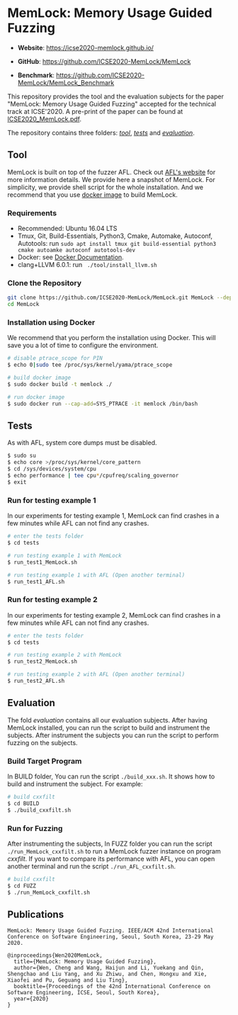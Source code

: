 # MemLock: Memory Usage Guided Fuzzing

- **Website**: https://icse2020-memlock.github.io/

- **GitHub**: https://github.com/ICSE2020-MemLock/MemLock

- **Benchmark**: https://github.com/ICSE2020-MemLock/MemLock_Benchmark

This repository provides the tool and the evaluation subjects for the paper "MemLock: Memory Usage Guided Fuzzing" accepted for the technical track at ICSE'2020. A pre-print of the paper can be found at [ICSE2020_MemLock.pdf](https://wcventure.github.io/pdf/ICSE2020_MemLock.pdf).

The repository contains three folders: [*tool*](#tool), [*tests*](#tests) and [*evaluation*](#evaluation).

## Tool

MemLock is built on top of the fuzzer AFL. Check out [AFL's website](http://lcamtuf.coredump.cx/afl/) for more information details. We provide here a snapshot of MemLock. For simplicity, we provide shell script for the whole installation. And we recommend that you use [docker image](#installation-using-docker) to build MemLock.

### Requirements

- Recommended: Ubuntu 16.04 LTS
- Tmux, Git, Build-Essentials, Python3, Cmake, Automake, Autoconf, Autotools: run `sudo apt install tmux git build-essential python3 cmake autoamke autoconf autotools-dev`
- Docker: see [Docker Documentation](https://docs.docker.com/install/linux/docker-ce/ubuntu/).
- clang+LLVM 6.0.1: run ` ./tool/install_llvm.sh`

### Clone the Repository

```sh
git clone https://github.com/ICSE2020-MemLock/MemLock.git MemLock --depth=1
cd MemLock
```

### Installation using Docker

We recommend that you perform the installation using Docker. This will save you a lot of time to configure the environment.

```sh
# disable ptrace_scope for PIN
$ echo 0|sudo tee /proc/sys/kernel/yama/ptrace_scope

# build docker image
$ sudo docker build -t memlock ./

# run docker image
$ sudo docker run --cap-add=SYS_PTRACE -it memlock /bin/bash
```

## Tests

As with AFL, system core dumps must be disabled.

```sh
$ sudo su
$ echo core >/proc/sys/kernel/core_pattern
$ cd /sys/devices/system/cpu
$ echo performance | tee cpu*/cpufreq/scaling_governor
$ exit
```

### Run for testing example 1

In our experiments for testing example 1, MemLock can find crashes in a few minutes while AFL can not find any crashes.

```sh
# enter the tests folder
$ cd tests

# run testing example 1 with MemLock
$ run_test1_MemLock.sh

# run testing example 1 with AFL (Open another terminal)
$ run_test1_AFL.sh
```

### Run for testing example 2

In our experiments for testing example 2, MemLock can find crashes in a few minutes while AFL can not find any crashes.

```sh
# enter the tests folder
$ cd tests

# run testing example 2 with MemLock
$ run_test2_MemLock.sh

# run testing example 2 with AFL (Open another terminal)
$ run_test2_AFL.sh
```

## Evaluation

The fold *evaluation* contains all our evaluation subjects. After having MemLock installed, you can run the script to build and instrument the subjects. After instrument the subjects you can run the script to perform fuzzing on the subjects.

### Build Target Program

In BUILD folder, You can run the script `./build_xxx.sh`. It shows how to build and instrument the subject. For example:

```sh
# build cxxfilt
$ cd BUILD
$ ./build_cxxfilt.sh
```

### Run for Fuzzing

After instrumenting the subjects, In FUZZ folder you can run the script `./run_MemLock_cxxfilt.sh` to run a MemLock fuzzer instance on program *cxxfilt*. If you want to compare its performance with AFL, you can open another terminal and run the script `./run_AFL_cxxfilt.sh`.

```sh
# build cxxfilt
$ cd FUZZ
$ ./run_MemLock_cxxfilt.sh
```

## Publications
```
MemLock: Memory Usage Guided Fuzzing. IEEE/ACM 42nd International Conference on Software Engineering, Seoul, South Korea, 23-29 May 2020.

@inproceedings{Wen2020MemLock,
  title={MemLock: Memory Usage Guided Fuzzing},
  author={Wen, Cheng and Wang, Haijun and Li, Yuekang and Qin, Shengchao and Liu Yang, and Xu Zhiwu, and Chen, Hongxu and Xie, Xiaofei and Pu, Geguang and Liu Ting},
  booktitle={Proceedings of the 42nd International Conference on Software Engineering, ICSE, Seoul, South Korea},
  year={2020}
}
```
